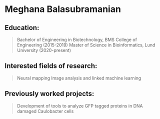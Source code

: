 # Meghana Balasubramanian

## Education: 
>
> Bachelor of Engineering in Biotechnology, BMS College of Engineering (2015-2019)
> Master of Science in Bioinformatics, Lund University (2020-present)
>

## Interested fields of research:
>
> Neural mapping
> Image analysis and linked machine learning
>

## Previously worked projects:
>
> Development of tools to analyze GFP tagged proteins in DNA damaged Caulobacter cells 
>
